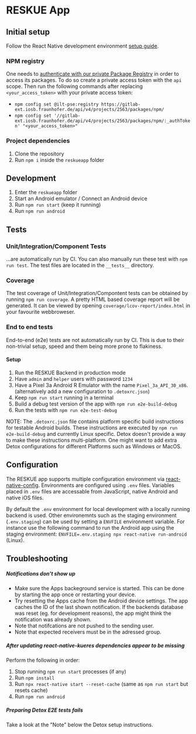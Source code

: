 # RESKUE App

## Initial setup

Follow the React Native development environment [setup guide](https://reactnative.dev/docs/environment-setup).

### NPM registry

One needs to [authenticate with our private Package Registry](https://docs.gitlab.com/ee/user/packages/npm_registry/#authenticate-to-the-package-registry) in order to access its packages. To do so create a private access token with the `api` scope. Then run the following commands after replacing `<your_access_token>` with your private access token:

- `npm config set @ilt-pse:registry https://gitlab-ext.iosb.fraunhofer.de/api/v4/projects/2563/packages/npm/`
- `npm config set '//gitlab-ext.iosb.fraunhofer.de/api/v4/projects/2563/packages/npm/:_authToken' "<your_access_token>"`

### Project dependencies

1. Clone the repository
2. Run `npm i` inside the `reskueapp` folder

## Development

1. Enter the `reskueapp` folder
2. Start an Android emulator / Connect an Android device
3. Run `npm run start` (keep it running)
4. Run `npm run android`

## Tests

### Unit/Integration/Component Tests

...are automatically run by CI.
You can also manually run these test with `npm run test`.
The test files are located in the `__tests__` directory.

### Coverage

The test coverage of Unit/Integration/Compontent tests can be obtained
by running `npm run coverage`.
A pretty HTML based coverage report will be generated.
It can be viewed by opening `coverage/lcov-report/index.html` in your favourite webbroweser.

### End to end tests

End-to-end (e2e) tests are not automatically run by CI.
This is due to their non-trivial setup, speed and them being more prone to flakiness.

#### Setup

1. Run the RESKUE Backend in production mode
2. Have `admin` and `helper` users with password `1234`
3. Have a Pixel 3a Android R Emulator with the name `Pixel_3a_API_30_x86`. (alternatively add a new configuration to `.detoxrc.json`)
4. Keep `npm run start` running in a terminal
5. Build a debug test version of the app with `npm run e2e-build-debug`
6. Run the tests with `npm run e2e-test-debug`

NOTE: The `.detoxrc.json` file contains platform specific build instructions for testable Android builds. These instructions are executed by `npm run e2e-build-debug` and currently Linux specific. Detox doesn't provide a way to make these instructions multi-platform. One might want to add extra Detox configurations for different Platforms such as Windows or MacOS.

## Configuration

The RESKUE app supports multiple configuration environment via [react-native-config](https://github.com/luggit/react-native-config). Environments are configured using `.env` files. Variables placed in `.env` files are accessable from JavaScript, native Android and native iOS files.

By default the `.env` environment for local development with a locally running backend is used. Other environemnts such as the staging environment (`.env.staging`) can be used by setting a `ENVFILE` environment variable. For instance use the following command to run the Android app using the staging environment: `ENVFILE=.env.staging npx react-native run-android` (Linux).

## Troubleshooting

##### Notifications don't show up

- Make sure the Apps backeground service is started. This can be done by starting the app once or restarting your device.
- Try resetting the Apps cache from the Android device settings. The app caches the ID of the last shown notification. If the backends database was reset (eg. for development reasons), the app might think the notification was already shown.
- Note that notifcations are not pushed to the sending user.
- Note that expected receivers must be in the adressed group.

##### After updating react-native-kueres dependencies appear to be missing

Perform the following in order:

1. Stop running `npm run start` processes (if any)
2. Run `npm install`
3. Run `npx react-native start --reset-cache` (same as `npm run start` but resets cache)
4. Run `npm run android`

##### Preparing Detox E2E tests fails

Take a look at the "Note" below the Detox setup instructions.
